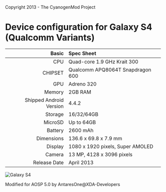 Copyright 2013 - The CyanogenMod Project

Device configuration for Galaxy S4 (Qualcomm Variants)
=====================================

Basic   | Spec Sheet
-------:|:-------------------------
CPU     | Quad-core 1.9 GHz Krait 300
CHIPSET | Qualcomm APQ8064T Snapdragon 600
GPU     | Adreno 320
Memory  | 2GB RAM
Shipped Android Version | 4.4.2
Storage | 16/32/64GB
MicroSD | Up to 64GB
Battery | 2600 mAh
Dimensions | 136.6 x 69.8 x 7.9 mm
Display | 1080 x 1920 pixels, Super AMOLED
Camera  | 13 MP, 4128 x 3096 pixels
Release Date | April 2013


![Galaxy S4](http://wiki.cyanogenmod.org/images/thumb/6/6e/Jflte.png/321px-Jflte.png "Galaxy S4")

Modified for AOSP 5.0 by AntaresOne@XDA-Developers
